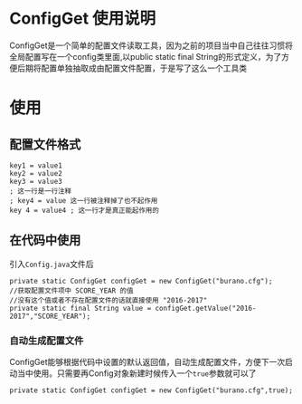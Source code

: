# ConfigGet 使用说明
ConfigGet是一个简单的配置文件读取工具，因为之前的项目当中自己往往习惯将全局配置写在一个config类里面,以public static final String的形式定义，为了方便后期将配置单独抽取成由配置文件配置，于是写了这么一个工具类

# 使用
## 配置文件格式
    key1 = value1
    key2 = value2
    key3 = value3
    ; 这一行是一行注释
    ; key4 = value 这一行被注释掉了也不起作用
    key 4 = value4 ; 这一行才是真正能起作用的
## 在代码中使用
引入`Config.java`文件后

    private static ConfigGet configGet = new ConfigGet("burano.cfg");
    //获取配置文件项中 SCORE_YEAR 的值
    //没有这个值或者不存在配置文件的话就直接使用 "2016-2017" 
    private static final String value = configGet.getValue("2016-2017","SCORE_YEAR");

### 自动生成配置文件
ConfigGet能够根据代码中设置的默认返回值，自动生成配置文件，方便下一次启动当中使用。只需要再Config对象新建时候传入一个`true`参数就可以了
    
    private static ConfigGet configGet = new ConfigGet("burano.cfg",true);


        